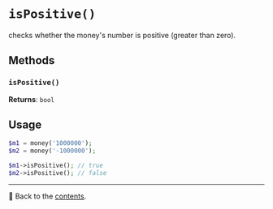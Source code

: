 # `isPositive()`

checks whether the money's number is positive (greater than zero).

## Methods

### `isPositive()`
**Returns**: `bool`

## Usage

```php
$m1 = money('1000000');
$m2 = money('-1000000');

$m1->isPositive(); // true
$m2->isPositive(); // false
```

---

📌 Back to the [contents](/docs/04_money/README.md).
